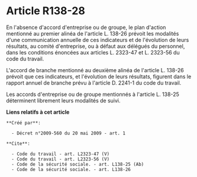 # Article R138-28

En l'absence d'accord d'entreprise ou de groupe, le plan d'action mentionné au premier alinéa de l'article L. 138-26 prévoit
les modalités d'une communication annuelle de ces indicateurs et de l'évolution de leurs résultats, au comité d'entreprise,
ou à défaut aux délégués du personnel, dans les conditions énoncées aux articles L. 2323-47 et L. 2323-56 du code du
travail. 

L'accord de branche mentionné au deuxième alinéa de l'article L. 138-26 prévoit que ces indicateurs, et l'évolution de leurs
résultats, figurent dans le rapport annuel de branche prévu à l'article D. 2241-1 du code du travail. 

Les accords d'entreprise ou de groupe mentionnés à l'article L. 138-25 déterminent librement leurs modalités de suivi.

**Liens relatifs à cet article**

	**Créé par**:

	  - Décret n°2009-560 du 20 mai 2009 - art. 1

	**Cite**:

	  - Code du travail - art. L2323-47 (V)
	  - Code du travail - art. L2323-56 (V)
	  - Code de la sécurité sociale. - art. L138-25 (Ab)
	  - Code de la sécurité sociale. - art. L138-26

